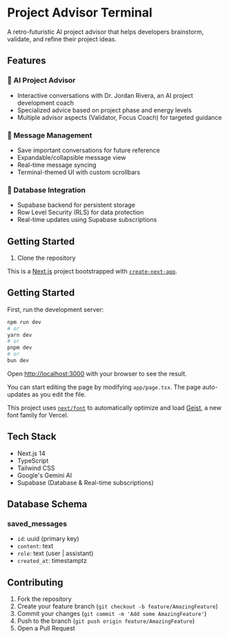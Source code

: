 # Project Advisor Terminal

A retro-futuristic AI project advisor that helps developers brainstorm, validate, and refine their project ideas.

## Features

### 🤖 AI Project Advisor
- Interactive conversations with Dr. Jordan Rivera, an AI project development coach
- Specialized advice based on project phase and energy levels
- Multiple advisor aspects (Validator, Focus Coach) for targeted guidance

### 💾 Message Management
- Save important conversations for future reference
- Expandable/collapsible message view
- Real-time message syncing
- Terminal-themed UI with custom scrollbars

### 🔐 Database Integration
- Supabase backend for persistent storage
- Row Level Security (RLS) for data protection
- Real-time updates using Supabase subscriptions

## Getting Started

1. Clone the repository

This is a [Next.js](https://nextjs.org) project bootstrapped with [`create-next-app`](https://nextjs.org/docs/app/api-reference/cli/create-next-app).

## Getting Started

First, run the development server:

```bash
npm run dev
# or
yarn dev
# or
pnpm dev
# or
bun dev
```

Open [http://localhost:3000](http://localhost:3000) with your browser to see the result.

You can start editing the page by modifying `app/page.tsx`. The page auto-updates as you edit the file.

This project uses [`next/font`](https://nextjs.org/docs/app/building-your-application/optimizing/fonts) to automatically optimize and load [Geist](https://vercel.com/font), a new font family for Vercel.

## Tech Stack

- Next.js 14
- TypeScript
- Tailwind CSS
- Google's Gemini AI
- Supabase (Database & Real-time subscriptions)

## Database Schema

### saved_messages
- `id`: uuid (primary key)
- `content`: text
- `role`: text (user | assistant)
- `created_at`: timestamptz

## Contributing

1. Fork the repository
2. Create your feature branch (`git checkout -b feature/AmazingFeature`)
3. Commit your changes (`git commit -m 'Add some AmazingFeature'`)
4. Push to the branch (`git push origin feature/AmazingFeature`)
5. Open a Pull Request